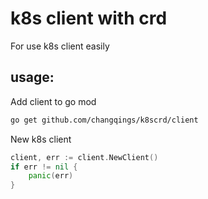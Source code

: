 # k8s client with crd

For use k8s client easily

## usage:

Add client to go mod

```bash
go get github.com/changqings/k8scrd/client

```

New k8s client

```go
client, err := client.NewClient()
if err != nil {
    panic(err)
}
```

